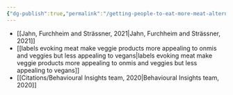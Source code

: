 ```yaml
---
{"dg-publish":true,"permalink":"/getting-people-to-eat-more-meat-alternatives/","tags":["#alternative_proteins","#behaviour_change","#plant_based_alternative_proteins"],"created":"2025-10-23T17:42:47.175+01:00","updated":"2025-10-23T18:06:08.703+01:00"}
---
```


- [[Jahn, Furchheim and Strässner, 2021\|Jahn, Furchheim and Strässner, 2021]]
- [[labels evoking meat make veggie products more appealing to onmis and veggies but less appealing to vegans\|labels evoking meat make veggie products more appealing to onmis and veggies but less appealing to vegans]]
- [[Citations/Behavioural Insights team, 2020\|Behavioural Insights team, 2020]]